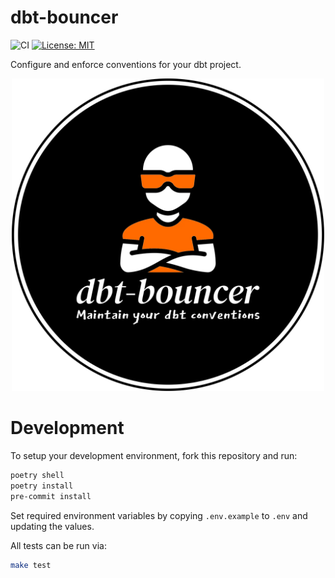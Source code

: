 # dbt-bouncer

![CI](https://github.com/godatadriven/dbt-bouncer/actions/workflows/ci_pipeline.yml/badge.svg)
[![License: MIT](https://img.shields.io/badge/License-MIT-yellow.svg)](https://opensource.org/licenses/MIT)

Configure and enforce conventions for your dbt project.

<p align="center">
  <img src="./images/logo.webp" alt="dbt-bouncer logo" width="500"/>
</p>

# Development

To setup your development environment, fork this repository and run:

```bash
poetry shell
poetry install
pre-commit install
```

Set required environment variables by copying `.env.example` to `.env` and updating the values.

All tests can be run via:
```bash
make test
```
